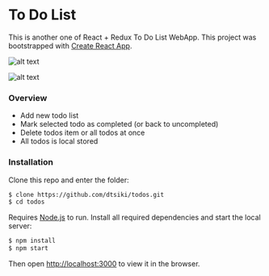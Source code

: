# To Do List
This is another one of React + Redux To Do List WebApp. This project was bootstrapped with [Create React App](https://github.com/facebook/create-react-app).

![alt text](https://github.com/dtsiki/todos/preview/To-Do-List.png "To Do List Preview")

![alt text](https://github.com/dtsiki/todos/preview/Add-New-Todo.png "Add New To Do")


### Overview
  - Add new todo list
  - Mark selected todo as completed (or back to uncompleted)
  - Delete todos item or all todos at once
  - All todos is local stored
  
### Installation
Clone this repo and enter the folder:

```sh
$ clone https://github.com/dtsiki/todos.git
$ cd todos
```

Requires [Node.js](https://nodejs.org/) to run. Install all required dependencies and start the local server:

```sh
$ npm install 
$ npm start
```

Then open [http://localhost:3000](http://localhost:3000) to view it in the browser.


